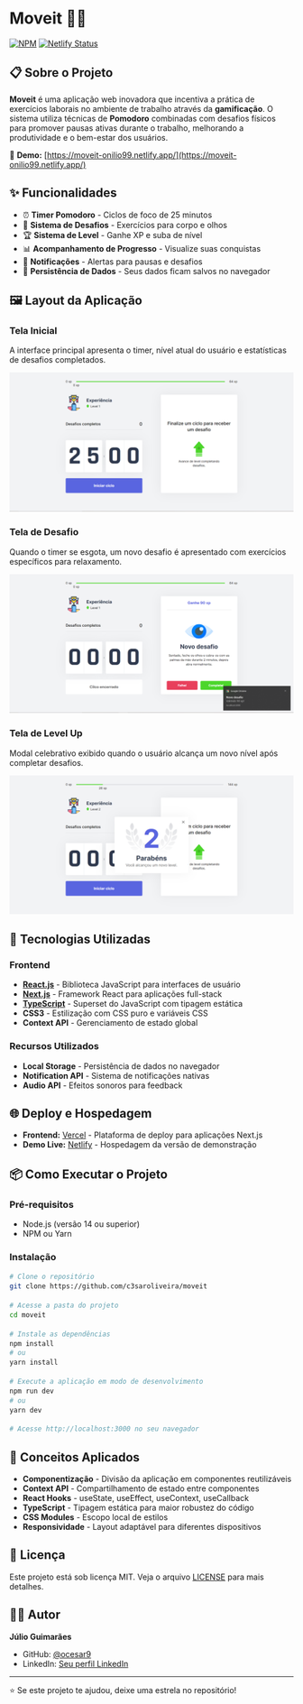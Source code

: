 # Moveit 🏃‍♂️

[![NPM](https://img.shields.io/npm/l/react)](https://github.com/c3saroliveira/moveit/blob/master/LICENSE)
[![Netlify Status](https://api.netlify.com/api/v1/badges/bc5a2372-c3b0-4fbb-9f71-79a20b079fe4/deploy-status)](https://moveit-onilio99.netlify.app/)

## 📋 Sobre o Projeto

**Moveit** é uma aplicação web inovadora que incentiva a prática de exercícios laborais no ambiente de trabalho através da **gamificação**. O sistema utiliza técnicas de **Pomodoro** combinadas com desafios físicos para promover pausas ativas durante o trabalho, melhorando a produtividade e o bem-estar dos usuários.

🔗 **Demo:** [https://moveit-onilio99.netlify.app/](https://moveit-onilio99.netlify.app/)

## ✨ Funcionalidades

- ⏰ **Timer Pomodoro** - Ciclos de foco de 25 minutos
- 🎯 **Sistema de Desafios** - Exercícios para corpo e olhos
- 🏆 **Sistema de Level** - Ganhe XP e suba de nível
- 📊 **Acompanhamento de Progresso** - Visualize suas conquistas
- 🔔 **Notificações** - Alertas para pausas e desafios
- 💾 **Persistência de Dados** - Seus dados ficam salvos no navegador

## 🖼️ Layout da Aplicação

### Tela Inicial
A interface principal apresenta o timer, nível atual do usuário e estatísticas de desafios completados.

![Tela Inicial](https://github.com/c3saroliveira/moveit/blob/master/images/Tela-inicial.PNG)

### Tela de Desafio
Quando o timer se esgota, um novo desafio é apresentado com exercícios específicos para relaxamento.

![Tela de Desafio](https://github.com/c3saroliveira/moveit/blob/master/images/Tela-challenge.PNG)

### Tela de Level Up
Modal celebrativo exibido quando o usuário alcança um novo nível após completar desafios.

![Tela de Level Up](https://github.com/c3saroliveira/moveit/blob/master/images/Tela-levelup.PNG)

## 🚀 Tecnologias Utilizadas

### Frontend
- **[React.js](https://reactjs.org/)** - Biblioteca JavaScript para interfaces de usuário
- **[Next.js](https://nextjs.org/)** - Framework React para aplicações full-stack
- **[TypeScript](https://www.typescriptlang.org/)** - Superset do JavaScript com tipagem estática
- **CSS3** - Estilização com CSS puro e variáveis CSS
- **Context API** - Gerenciamento de estado global

### Recursos Utilizados
- **Local Storage** - Persistência de dados no navegador
- **Notification API** - Sistema de notificações nativas
- **Audio API** - Efeitos sonoros para feedback

## 🌐 Deploy e Hospedagem

- **Frontend:** [Vercel](https://vercel.com/) - Plataforma de deploy para aplicações Next.js
- **Demo Live:** [Netlify](https://netlify.com/) - Hospedagem da versão de demonstração

## 📦 Como Executar o Projeto

### Pré-requisitos
- Node.js (versão 14 ou superior)
- NPM ou Yarn

### Instalação
```bash
# Clone o repositório
git clone https://github.com/c3saroliveira/moveit

# Acesse a pasta do projeto
cd moveit

# Instale as dependências
npm install
# ou
yarn install

# Execute a aplicação em modo de desenvolvimento
npm run dev
# ou
yarn dev

# Acesse http://localhost:3000 no seu navegador
```

## 🎯 Conceitos Aplicados

- **Componentização** - Divisão da aplicação em componentes reutilizáveis
- **Context API** - Compartilhamento de estado entre componentes
- **React Hooks** - useState, useEffect, useContext, useCallback
- **TypeScript** - Tipagem estática para maior robustez do código
- **CSS Modules** - Escopo local de estilos
- **Responsividade** - Layout adaptável para diferentes dispositivos

## 📄 Licença

Este projeto está sob licença MIT. Veja o arquivo [LICENSE](https://github.com/c3saroliveira/moveit/blob/master/LICENSE) para mais detalhes.

## 👨‍💻 Autor

**Júlio Guimarães**
- GitHub: [@ocesar9](https://github.com/ocesar9)
- LinkedIn: [Seu perfil LinkedIn](https://www.linkedin.com/in/j%C3%BAlio-guimar%C3%A3es-183110162/)

---

⭐ Se este projeto te ajudou, deixe uma estrela no repositório!
